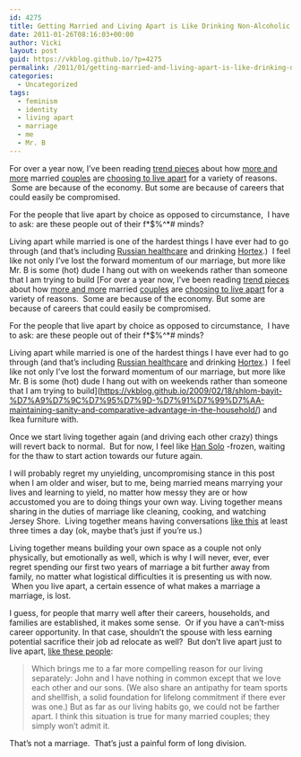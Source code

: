 ```yaml
---
id: 4275
title: Getting Married and Living Apart is Like Drinking Non-Alcoholic Wine
date: 2011-01-26T08:16:03+00:00
author: Vicki
layout: post
guid: https://vkblog.github.io/?p=4275
permalink: /2011/01/getting-married-and-living-apart-is-like-drinking-non-alcoholic-wine/
categories:
  - Uncategorized
tags:
  - feminism
  - identity
  - living apart
  - marriage
  - me
  - Mr. B
---
```

For over a year now, I&#8217;ve been reading [trend pieces](http://www.nytimes.com/2009/01/04/fashion/04commuter.html?_r=2) about how [more and more](http://www.msnbc.msn.com/id/21369007/ns/health-behavior/) married [couples](http://women.timesonline.co.uk/tol/life_and_style/women/relationships/article6741877.ece) are [choosing to live apart](http://articles.cnn.com/2010-04-26/living/way.we.love.now_1_marisol-couples-living?_s=PM:LIVING) for a variety of reasons.  Some are because of the economy. But some are because of careers that could easily be compromised.

For the people that live apart by choice as opposed to circumstance,  I have to ask: are these people out of their f\*$%^\*# minds?

Living apart while married is one of the hardest things I have ever had to go through (and that&#8217;s including [Russian healthcare](https://vkblog.github.io/2009/09/12/the-real-problem-with-healthcare-russian-cures/) and drinking [Hortex](https://vkblog.github.io/2009/07/19/hortex/).)  I feel like not only I&#8217;ve lost the forward momentum of our marriage, but more like Mr. B is some (hot) dude I hang out with on weekends rather than someone that I am trying to build [For over a year now, I&#8217;ve been reading [trend pieces](http://www.nytimes.com/2009/01/04/fashion/04commuter.html?_r=2) about how [more and more](http://www.msnbc.msn.com/id/21369007/ns/health-behavior/) married [couples](http://women.timesonline.co.uk/tol/life_and_style/women/relationships/article6741877.ece) are [choosing to live apart](http://articles.cnn.com/2010-04-26/living/way.we.love.now_1_marisol-couples-living?_s=PM:LIVING) for a variety of reasons.  Some are because of the economy. But some are because of careers that could easily be compromised.

For the people that live apart by choice as opposed to circumstance,  I have to ask: are these people out of their f\*$%^\*# minds?

Living apart while married is one of the hardest things I have ever had to go through (and that&#8217;s including [Russian healthcare](https://vkblog.github.io/2009/09/12/the-real-problem-with-healthcare-russian-cures/) and drinking [Hortex](https://vkblog.github.io/2009/07/19/hortex/).)  I feel like not only I&#8217;ve lost the forward momentum of our marriage, but more like Mr. B is some (hot) dude I hang out with on weekends rather than someone that I am trying to build](https://vkblog.github.io/2009/02/18/shlom-bayit-%D7%A9%D7%9C%D7%95%D7%9D-%D7%91%D7%99%D7%AA-maintaining-sanity-and-comparative-advantage-in-the-household/) and Ikea furniture with.

Once we start living together again (and driving each other crazy) things will revert back to normal.  But for now, I feel like [Han Solo](http://www.youtube.com/watch?v=k0aeKwVe9wU) -frozen, waiting for the thaw to start action towards our future again.

I will probably regret my unyielding, uncompromising stance in this post when I am older and wiser, but to me, being married means marrying your lives and learning to yield, no matter how messy they are or how accustomed you are to doing things your own way. Living together means sharing in the duties of marriage like cleaning, cooking, and watching Jersey Shore.  Living together means having conversations [like this](http://www.youtube.com/watch?v=Km3IXaLb070) at least three times a day (ok, maybe that&#8217;s just if you&#8217;re us.)

Living together means building your own space as a couple not only physically, but emotionally as well, which is why I will never, ever, ever regret spending our first two years of marriage a bit further away from family, no matter what logistical difficulties it is presenting us with now.  When you live apart, a certain essence of what makes a marriage a marriage, is lost.

I guess, for people that marry well after their careers, households, and families are established, it makes some sense.  Or if you have a can&#8217;t-miss career opportunity. In that case, shouldn&#8217;t the spouse with less earning potential sacrifice their job ad relocate as well?  But don&#8217;t live apart just to live apart, [like these people](http://www.msnbc.msn.com/id/21369007/ns/health-behavior/):

> Which brings me to a far more compelling reason for our living separately: John and I have nothing in common except that we love each other and our sons. (We also share an antipathy for team sports and shellfish, a solid foundation for lifelong commitment if there ever was one.) But as far as our living habits go, we could not be farther apart. I think this situation is true for many married couples; they simply won’t admit it.

That&#8217;s not a marriage.  That&#8217;s just a painful form of long division.